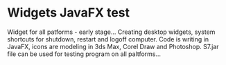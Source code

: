 # Widgets JavaFX test
Widget for all patforms - early stage...
Creating desktop widgets, system shortcuts for shutdown, restart and logoff computer. Code is writing in JavaFX, icons are modeling in 3ds Max, Corel Draw and Photoshop. S7.jar file can be used for testing program on all paltforms...
